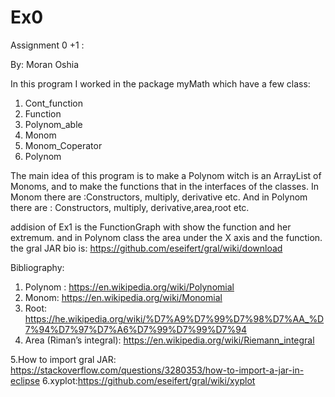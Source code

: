 # Ex0

Assignment 0 +1  :

By: Moran Oshia 

In this program I worked in the package myMath which have a few class:
1. Cont_function
2. Function
3. Polynom_able
4. Monom
5. Monom_Coperator
6. Polynom

The main idea of this program is to make a Polynom witch is an ArrayList of Monoms, and to make the functions that in the interfaces of the classes.
In Monom there are :Constructors, multiply, derivative etc.
And in Polynom there are : Constructors, multiply, derivative,area,root etc.

addision of Ex1 is the FunctionGraph with show the function and her extremum.
and in Polynom class the area under the X axis and the function.
the gral JAR bio is: https://github.com/eseifert/gral/wiki/download
 
Bibliography:
1. Polynom : https://en.wikipedia.org/wiki/Polynomial
2. Monom: https://en.wikipedia.org/wiki/Monomial
3. Root: https://he.wikipedia.org/wiki/%D7%A9%D7%99%D7%98%D7%AA_%D7%94%D7%97%D7%A6%D7%99%D7%99%D7%94 
4. Area (Riman’s integral): https://en.wikipedia.org/wiki/Riemann_integral

5.How to import gral JAR: https://stackoverflow.com/questions/3280353/how-to-import-a-jar-in-eclipse
6.xyplot:https://github.com/eseifert/gral/wiki/xyplot
